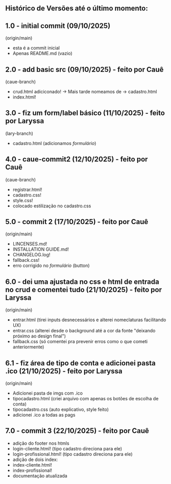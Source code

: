 ## Histórico de Versões até o último momento:


## 1.0 - initial commit (09/10/2025)
(origin/main)
- esta é a commit inicial
- Apenas README.md (vazio)


## 2.0 - add basic src (09/10/2025) - feito por Cauê
(caue-branch)
- crud.html adiciconado! -> Mais tarde nomeamos de -> cadastro.html
- index.html!


## 3.0 - fiz um form/label básico (11/10/2025) - feito por Laryssa
(lary-branch)
- cadastro.html (adicionamos *formulário*)


## 4.0 - caue-commit2 (12/10/2025) - feito por Cauê
(caue-branch)
- registrar.html!
- cadastro.css!
- style.css!
- colocado estilização no cadastro.css


## 5.0 - commit 2 (17/10/2025) - feito por Cauê
(origin/main)
- LINCENSES.md!
- INSTALLATION GUIDE.md!
- CHANGELOG.log!
- fallback.css!
- erro corrigido no *formulário* (button)


## 6.0 - dei uma ajustada no css e html de entrada no crud e comentei tudo (21/10/2025) - feito por Laryssa
(origin/main)
- entrar.html (tirei inputs desnecessários e alterei nomeclaturas facilitando UX)
- entrar.css (alterei desde o background até a cor da fonte "deixando próximo ao design final")
- fallback.css (só comentei pra prevenir erros como o que cometi anteriormente)


## 6.1 - fiz área de tipo de conta e adicionei pasta .ico (21/10/2025) - feito por Laryssa
(origin/main)
- Adicionei pasta de imgs com .ico
- tipocadastro.html (criei arquivo com apenas os botões de escolha de conta)
- tipocadastro.css (auto explicativo, style feito)
- adicionei .ico a todas as pags


## 7.0 - commit 3 (22/10/2025) - feito por Cauê
- adição do footer nos htmls
- login-cliente.html! (tipo cadastro direciona para ele)
- login-profissional.html! (tipo cadastro direciona para ele)
- adição de dois index:
- index-cliente.html!
- index-profissional!
- documentação atualizada